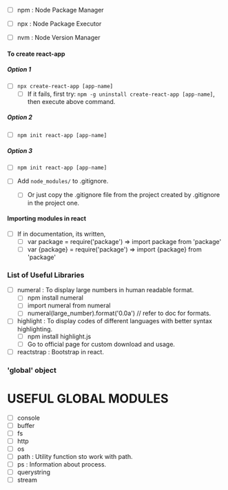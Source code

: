 - [ ] npm : Node Package Manager
- [ ] npx : Node Package Executor
- [ ] nvm : Node Version Manager


#### To create react-app
##### Option 1
- [ ] `npx create-react-app [app-name]`
  - [ ] If it fails, first try: `npm -g uninstall create-react-app [app-name]`, then execute above command.

##### Option 2
- [ ] `npm init react-app [app-name]`

##### Option 3
- [ ] `npm init react-app [app-name]`

- [ ] Add `node_modules/` to .gitignore.
  - [ ] Or just copy the .gitignore file from the project created by .gitignore in the project one.

#### Importing modules in react
- [ ] If in documentation, its written,
  - [ ] var package = require('package') => import package from 'package'
  - [ ] var {package} = require('package') => import {package} from 'package'

### List of Useful Libraries
- [ ] numeral : To display large numbers in human readable format.
  - [ ] npm install numeral
  - [ ] import numeral from numeral
  - [ ] numeral(large_number).format('0.0a') // refer to doc for formats.
- [ ] highlight : To display codes of different languages with better syntax highlighting.
  - [ ] npm install highlight.js
  - [ ] Go to official page for custom download and usage.
- [ ] reactstrap : Bootstrap in react.

### 'global' object

# USEFUL GLOBAL MODULES
- [ ] console
- [ ] buffer
- [ ] fs
- [ ] http
- [ ] os
- [ ] path : Utility function sto work with path.
- [ ] ps : Information about process.
- [ ] querystring
- [ ] stream